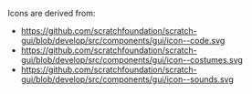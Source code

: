 Icons are derived from:

- https://github.com/scratchfoundation/scratch-gui/blob/develop/src/components/gui/icon--code.svg
- https://github.com/scratchfoundation/scratch-gui/blob/develop/src/components/gui/icon--costumes.svg
- https://github.com/scratchfoundation/scratch-gui/blob/develop/src/components/gui/icon--sounds.svg
